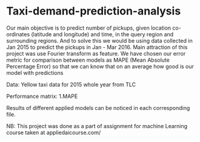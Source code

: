# Taxi-demand-prediction-analysis
Our main objective is to predict number of pickups, given location co-ordinates (latitude and longitude) and time, in the query region and surrounding regions. And to solve this we would be using data collected in Jan 2015 to predict the pickups in Jan - Mar 2016. Main attraction of this project was use Fourier transform as feature. We have chosen our error metric for comparison between models as MAPE (Mean Absolute Percentage Error) so that we can know that on an average how good is our model with predictions

Data: Yellow taxi data for 2015 whole year from TLC

Performance matrix: 1.MAPE 

Results of different applied models can be noticed in each corresponding file.

NB: This project was done as a part of assignment for machine Learning course taken at appliedaicourse.com/
